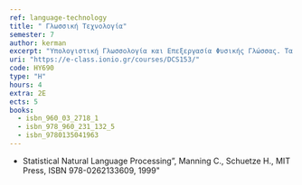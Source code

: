 ```yaml
---
ref: language-technology
title: " Γλωσσική Τεχνολογία"
semester: 7
author: kerman
excerpt: "Υπολογιστική Γλωσσολογία και Επεξεργασία Φυσικής Γλώσσας. Τα χαρακτηριστικά της φυσικής γλώσσας. Μορφολογική επεξεργασία. Κανονικές Εκφράσεις. Αυτόματα και Μετατροπείς Πεπερασμένων Καταστάσεων. Σύνταξη. Ανάπτυξη Γραμματικών. Τύποι Γραμματικών και φορμαλισμοί. Iεραρχία Chomsky. Συντακτική Ανάλυση. Σημασιολογική Επεξεργασία. Ερμηνεία.  Λογική Φόρμα. Επιλεκτικοί περιορισμοί. Σημασιολογικά δίκτυα. Οντολογίες. Πραγματολογία. Ανάλυση Λόγου. Επίλυση αναφορών. Επισημείωση μερών του λόγου. Στοχαστική σύνταξη. Επαγωγή γραμματικής. Άρση Αμφισημίας Λέξεων. Σύνθεση Φυσικής Γλώσσας. Αυτόματη Μετάφραση. Εξαγωγή Πληροφορίας. Το πακέτο εργαλείων επεξεργασίας φυσικής γλώσσας NLTK. Εφαρμογές μηχανικής μάθησης στην επεξεργασία φυσικής γλώσσας. "
uri: "https://e-class.ionio.gr/courses/DCS153/"
code: ΗΥ690
type: "H"
hours: 4
extra: 2Ε
ects: 5
books:
  - isbn_960_03_2718_1
  - isbn_978_960_231_132_5
  - isbn_9780135041963
---
```


- Statistical Natural Language Processing”, Manning C., Schuetze H., MIT Press, ISBN 978-0262133609, 1999"